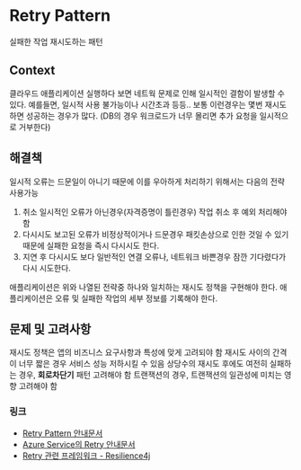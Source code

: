 # Retry Pattern 
실패한 작업 재시도하는 패턴

## Context
클라우드 애플리케이션 실행하다 보면 네트웍 문제로 인해 일시적인 결함이 발생할 수 있다.
예를들면, 일시적 사용 불가능이나 시간초과 등등..
보통 이런경우는 몇번 재시도하면 성공하는 경우가 많다.
(DB의 경우 워크로드가 너무 몰리면 추가 요청을 일시적으로 거부한다)

## 해결책
일시적 오류는 드문일이 아니기 때문에 이를 우아하게 처리하기 위해서는 다음의 전략 사용가능

1. 취소
    일시적인 오류가 아닌경우(자격증명이 틀린경우) 작업 취소 후 예외 처리해야 함
1. 다시시도
    보고된 오류가 비정상적이거나 드문경우 패킷손상으로 인한 것일 수 있기 때문에 실패한 요청을 즉시 다시시도 한다. 
1. 지연 후 다시시도
    보다 일반적인 연결 오류나, 네트워크 바쁜경우 잠깐 기다렸다가 다시 시도한다.
    
애플리케이션은 위와 나열된 전략중 하나와 일치하는 재시도 정책을 구현해야 한다.
애플리케이션은 오류 및 실패한 작업의 세부 정보를 기록해야 한다. 

## 문제 및 고려사항
재시도 정책은 앱의 비즈니스 요구사항과 특성에 맞게 고려되야 함
재시도 사이의 간격이 너무 짧은 경우 서비스 성능 저하시킬 수 있음
상당수의 재시도 후에도 여전히 실패하는 경우, **회로차단기** 패턴 고려해야 함
트랜잭션의 경우, 트랜잭션의 일관성에 미치는 영향 고려해야 함

### 링크
- [Retry Pattern 안내문서](https://learn.microsoft.com/en-us/azure/architecture/patterns/retry)
- [Azure Service의 Retry 안내문서](https://learn.microsoft.com/en-us/azure/architecture/best-practices/retry-service-specific)
- [Retry 관련 프레임워크 - Resilience4j](https://github.com/resilience4j/resilience4j)
